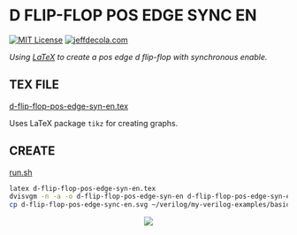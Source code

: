 # D FLIP-FLOP POS EDGE SYNC EN

[![MIT License](https://img.shields.io/:license-mit-blue.svg)](https://jeffdecola.mit-license.org)
[![jeffdecola.com](https://img.shields.io/badge/website-jeffdecola.com-blue)](https://jeffdecola.com)

_Using
[LaTeX](https://github.com/JeffDeCola/my-cheat-sheets/tree/master/software/development/languages/latex-cheat-sheet/)
to create a pos edge d flip-flop with synchronous enable._

## TEX FILE

[d-flip-flop-pos-edge-syn-en.tex](https://github.com/JeffDeCola/my-latex-renders/blob/master/mathematics/applied/electrical-engineering/sequential-logic/d-flip-flop-pos-edge-sync-en/d-flip-flop-pos-edge-sync-en.tex)

Uses LaTeX package `tikz` for creating graphs.

## CREATE

[run.sh](https://github.com/JeffDeCola/my-latex-renders/blob/master/mathematics/applied/electrical-engineering/sequential-logic/d-flip-flop-pos-edge-sync-en/run.sh)

```bash
latex d-flip-flop-pos-edge-syn-en.tex
dvisvgm -n -a -o d-flip-flop-pos-edge-syn-en d-flip-flop-pos-edge-syn-en.dvi
cp d-flip-flop-pos-edge-sync-en.svg ~/verilog/my-verilog-examples/basic-code/sequential-logic/d_flip_flop_pos_edge_sync_en/svgs/.
```

<p align="center">
    <img src="d-flip-flop-pos-edge-syn-en.svg"
    align="middle"
</p>
